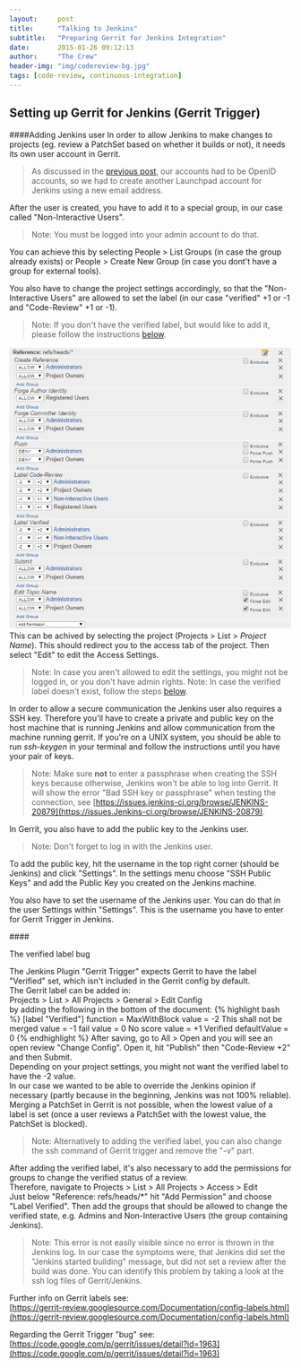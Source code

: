 ```yaml
---
layout:     post
title:      "Talking to Jenkins"
subtitle:   "Preparing Gerrit for Jenkins Integration"
date:       2015-01-26 09:12:13
author:     "The Crew"
header-img: "img/codereview-bg.jpg"
tags: [code-review, continuous-integration]
---
```


## Setting up Gerrit for Jenkins (Gerrit Trigger)
####Adding Jenkins user
In order to allow Jenkins to make changes to projects (eg. review a PatchSet based on whether it builds or not), it needs its own user account in Gerrit.
> As discussed in the [previous post](http://ciforios.github.io/2015/05/30/Gerrit/), our accounts had to be OpenID accounts, so we had to create another Launchpad account for Jenkins using a new email address.

After the user is created, you have to add it to a special group, in our case called "Non-Interactive Users".
> Note: You must be logged into your admin account to do that.

You can achieve this by selecting People > List Groups (in case the group already exists) or People > Create New Group (in case you dont't have a group for external tools).<br>

You also have to change the project settings accordingly, so that the "Non-Interactive Users" are allowed to set the label (in our case "verified" +1 or -1 and "Code-Review" +1 or -1).<br>
> Note: If you don't have the verified label, but would like to add it, please follow the instructions [below](#verifiedLabel).

![Access Settings in Gerrit](/img/gerrit/project_access_settings_gerrit.PNG)<br>
This can be achived by selecting the project (Projects > List > *Project Name*). This should redirect you to the access tab of the project. Then select "Edit" to edit the Access Settings.
> Note: In case you aren't allowed to edit the settings, you might not be logged in, or you don't have admin rights.
Note: In case the verified label doesn't exist, follow the steps [below](#verifiedLabel).

In order to allow a secure communication the Jenkins user also requires a SSH key. Therefore you'll have to create a private and public key on the host machine that is running Jenkins and allow communication from the machine running gerrit. If you're on a UNIX system, you should be able to run *ssh-keygen* in your terminal and follow the instructions until you have your pair of keys.
> Note: Make sure **not** to enter a passphrase when creating the SSH keys because otherwise, Jenkins won't be able to log into Gerrit. It will show the error "Bad SSH key or passphrase" when testing the connection, see [https://issues.jenkins-ci.org/browse/JENKINS-20879](https://issues.Jenkins-ci.org/browse/JENKINS-20879).

In Gerrit, you also have to add the public key to the Jenkins user.
> Note: Don't forget to log in with the Jenkins user.

To add the public key, hit the username in the top right corner (should be Jenkins) and click "Settings". In the settings menu choose "SSH Public Keys" and add the Public Key you created on the Jenkins machine.

You also have to set the username of the Jenkins user. You can do that in the user Settings within "Settings". This is the username you have to enter for Gerrit Trigger in Jenkins.

####<div id="verifiedLabel"/>The verified label bug

The Jenkins Plugin "Gerrit Trigger" expects Gerrit to have the label "Verified" set, which isn't included in the Gerrit config by default.<br>
The Gerrit label can be added in:<br>
Projects > List > All Projects > General > Edit Config<br>
by adding the following in the bottom of the document:
{% highlight bash %}
[label "Verified"]
	function = MaxWithBlock
	value = -2 This shall not be merged
	value = -1 fail
	value =  0 No score
	value = +1 Verified
	defaultValue = 0
{% endhighlight %}
After saving, go to All > Open and you will see an open review "Change Config". Open it, hit "Publish" then "Code-Review +2" and then Submit.<br>
Depending on your project settings, you might not want the verified label to have the -2 value. <br>
In our case we wanted to be able to override the Jenkins opinion if necessary (partly because in the beginning, Jenkins was not 100% reliable). Merging a PatchSet in Gerrit is not possible, when the lowest value of a label is set (once a user reviews a PatchSet with the lowest value, the PatchSet is blocked).

> Note: Alternatively to adding the verified label, you can also change the ssh command of Gerrit trigger and remove the "-v" part.

After adding the verified label, it's also necessary to add the permissions for groups to change the verified status of a review.<br>
Therefore, navigate to Projects > List > All Projects > Access > Edit<br>
Just below "Reference: refs/heads/*" hit "Add Permission" and choose "Label Verified". Then add the groups that should be allowed to change the verified state, e.g. Admins and Non-Interactive Users (the group containing Jenkins).

> Note: This error is not easily visible since no error is thrown in the Jenkins log. In our case the symptoms were, that Jenkins did set the "Jenkins started building" message, but did not set a review after the build was done. You can identify this problem by taking a look at the ssh log files of Gerrit/Jenkins.

Further info on Gerrit labels see: <br>
[https://gerrit-review.googlesource.com/Documentation/config-labels.html](https://gerrit-review.googlesource.com/Documentation/config-labels.html)

Regarding the Gerrit Trigger "bug" see: <br>
[https://code.google.com/p/gerrit/issues/detail?id=1963](https://code.google.com/p/gerrit/issues/detail?id=1963)